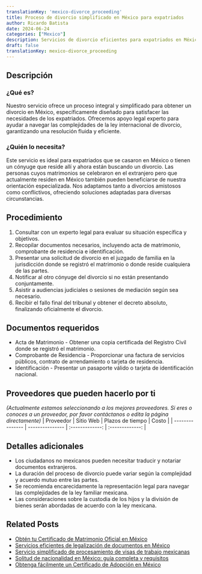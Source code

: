 ```yaml
---
translationKey: 'mexico-divorce_proceeding'
title: Proceso de divorcio simplificado en México para expatriados
author: Ricardo Batista
date: 2024-06-24
categories: ["Mexico"]
description: Servicios de divorcio eficientes para expatriados en México. Simplifique los trámites con la orientación legal experta.
draft: false
translationKey: mexico-divorce_proceeding
---
```


## Descripción
### ¿Qué es?
Nuestro servicio ofrece un proceso integral y simplificado para obtener un divorcio en México, específicamente diseñado para satisfacer las necesidades de los expatriados. Ofrecemos apoyo legal experto para ayudar a navegar las complejidades de la ley internacional de divorcio, garantizando una resolución fluida y eficiente.

### ¿Quién lo necesita?
Este servicio es ideal para expatriados que se casaron en México o tienen un cónyuge que reside allí y ahora están buscando un divorcio. Las personas cuyos matrimonios se celebraron en el extranjero pero que actualmente residen en México también pueden beneficiarse de nuestra orientación especializada. Nos adaptamos tanto a divorcios amistosos como conflictivos, ofreciendo soluciones adaptadas para diversas circunstancias.

## Procedimiento

1. Consultar con un experto legal para evaluar su situación específica y objetivos.
2. Recopilar documentos necesarios, incluyendo acta de matrimonio, comprobante de residencia e identificación.
3. Presentar una solicitud de divorcio en el juzgado de familia en la jurisdicción donde se registró el matrimonio o donde reside cualquiera de las partes.
4. Notificar al otro cónyuge del divorcio si no están presentando conjuntamente.
5. Asistir a audiencias judiciales o sesiones de mediación según sea necesario.
6. Recibir el fallo final del tribunal y obtener el decreto absoluto, finalizando oficialmente el divorcio.

## Documentos requeridos

- Acta de Matrimonio - Obtener una copia certificada del Registro Civil donde se registró el matrimonio.
- Comprobante de Residencia - Proporcionar una factura de servicios públicos, contrato de arrendamiento o tarjeta de residencia.
- Identificación - Presentar un pasaporte válido o tarjeta de identificación nacional.

## Proveedores que pueden hacerlo por ti
_(Actualmente estamos seleccionando a los mejores proveedores. Si eres o conoces a un proveedor, por favor contáctanos o edita la página directamente)_
| Proveedor       |     Sitio Web    |   Plazos de tiempo  |       Costo      |
| --------------- | --------------- |  :-------------: | :-------------: |

## Detalles adicionales

- Los ciudadanos no mexicanos pueden necesitar traducir y notariar documentos extranjeros.
- La duración del proceso de divorcio puede variar según la complejidad y acuerdo mutuo entre las partes.
- Se recomienda encarecidamente la representación legal para navegar las complejidades de la ley familiar mexicana.
- Las consideraciones sobre la custodia de los hijos y la división de bienes serán abordadas de acuerdo con la ley mexicana.
## Related Posts

- [Obtén tu Certificado de Matrimonio Oficial en México](https://tramitit.com/es/guides/mexico/acta_de_matrimonio/)
- [Servicios eficientes de legalización de documentos en México](https://tramitit.com/es/guides/mexico/legalización_de_documentos/)
- [Servicio simplificado de procesamiento de visas de trabajo mexicanas](https://tramitit.com/es/guides/mexico/trámite_de_visa_de_trabajo/)
- [Solitud de nacionalidad en México: guía completa y requisitos](https://tramitit.com/es/guides/mexico/solicitud_de_nacionalidad/)
- [Obtenga fácilmente un Certificado de Adopción en México](https://tramitit.com/es/guides/mexico/solicitud_de_acta_de_adopción/)